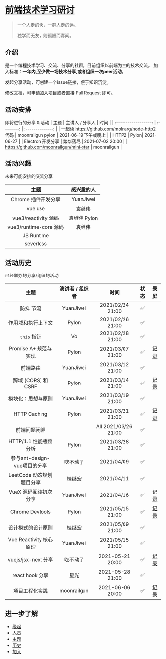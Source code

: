 # [前端技术学习研讨](https://github.com/jiweiyuan/frontend)

> 一个人走的快，一群人走的远。
>
> 独学而无友，则孤陋而寡闻。


## 介绍

是一个编程技术学习、交流、分享的社群，目前组织以前端为主的技术交流。
加入标准：**一年内,至少做一场技术分享,或者组织一次peer活动**。

发起分享活动，可创建一个issue链接，便于知识沉淀。

修改文档，可申请加入项目或者直接 Pull Request 即可。


## 活动安排

即将进行的分享 & 活动
|  主题                 |  主讲人 / 分享人      |       时间     |
| :------------------: | :--------: | :--------------: |
| 一起读 https://github.com/molnarg/node-http2 代码   | moonrailgun  pylon    |  2021-06-19 下午或晚上  |
| HTTP2 | Pylon| 2021-06-27 |
| Electron 开发分享 |   繁华落尽  | 2021-07-02 20:00 |
| https://github.com/moonrailgun/mini-star |  moonrailgun |


## 活动兴趣

未来可能安排的交流分享

|  主题                 |  感兴趣的人 |
| :------------------: |:------: |
| Chrome 插件开发分享 |  YuanJiwei |
| vue use| 袁继伟 |
| vue3/reactivity 源码  | 袁继伟 Pylon|
| vue3/runtime-core 源码 | 袁继伟 |
| JS Runtime |
| severless |




## 活动历史
已经举办的分享/组织的活动

|   主题  |        演讲者 / 组织者           |       时间       | 状态 | 录屏 |
| :-------: | :-------------------: | :--------------: | :--: | :--: |
|       防抖 节流  | YuanJiwei      | 2021/02/24 21:00 |  ✅   |      |
|  作用域和执行上下文|   Pylon       | 2021/02/26 21:00 |  ✅   |      |
|     `this`  指针 |    Vo           | 2021/02/28 21:00 |  ✅   |      |
| Promise A+ 规范与实现|   Pylon    | 2021/03/07 21:00 |  ✅   |[记录](https://www.bilibili.com/video/BV1ov411b7yB)     |
|       前端路由 | YuanJiwei        | 2021/03/12 21:00 |  ✅   |      |
|  跨域 (CORS) 和 CSRF|   Pylon     | 2021/03/14 21:00 |  ✅   | [记录](https://www.bilibili.com/video/BV18N411X7HX)    |
|    模块化：思想与原则| YuanJiwei   | 2021/03/19 21:00 |  ✅  |      |
|     HTTP Caching|   Pylon         | 2021/03/21 21:00 |  ✅   | [记录](https://www.bilibili.com/video/BV17A411N7NG)   |
| 前端问题闲聊 || All  2021/03/26 21:00 | ✅    |      |
| HTTP/1.1 性能瓶颈分析 | Pylon  | 2021/03/28 21:00 |  ✅    |      |
|  参与ant-design-vue项目的分享  | 吃不动了    |  2021/04/09       |    ✅    |  
|  LeetCode 动态规划题目分享 | 桂继宏     |  2021/04/11       |    ✅    |  
| VueX 源码阅读初次分享 | YuanJiwei |   2021/04/16 |  ✅    |   [记录](https://www.bilibili.com/video/BV1Vi4y1A72u) 
|  Chrome Devtools  | Pylon    |  2021/05/15 21:00      |    ✅    |  [记录](https://www.bilibili.com/video/BV1WN411f7yW) 
|  设计模式的设计原则 | 桂继宏     |  2021/05/09 21:00      |    ✅    |  
| Vue Reactivity 核心原理 | YuanJiwei |  2021/05/15 21:00|  ✅  |
|   vuejs/jsx-next 分享|  吃不动了       |  2021-05-21 20:00|  ✅    |  [记录](https://www.bilibili.com/video/BV18o4y1m7jD) 
| react hook 分享           |  星光       |  2021-05-28 21:00|  ✅  
| 项目工程化实践 | moonrailgun   | 2021-06-06 20:00 | ✅  |  [记录](https://www.bilibili.com/video/BV1g5411M7HD/) 

## 进一步了解

- [缘起](./seminar/introduction.md)
- [人员](./seminar/people.md)
- [主题](./seminar/todo.md)
- [历史](./seminar/history.md)
- [加入](./seminar/join.md)
